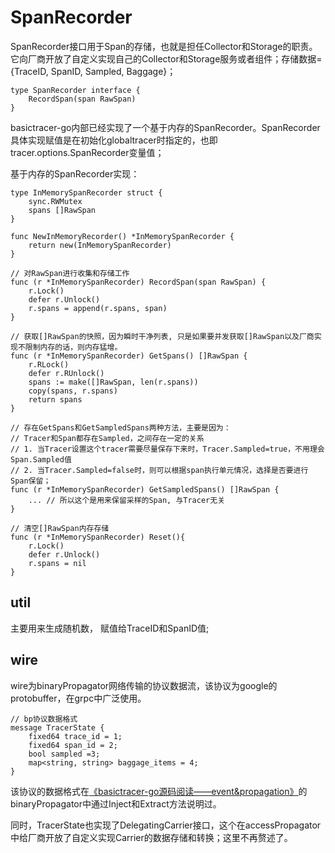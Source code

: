 # SpanRecorder

SpanRecorder接口用于Span的存储，也就是担任Collector和Storage的职责。它向厂商开放了自定义实现自己的Collector和Storage服务或者组件；存储数据={TraceID, SpanID, Sampled, Baggage}；

```shell
type SpanRecorder interface {
	RecordSpan(span RawSpan)
}
```

basictracer-go内部已经实现了一个基于内存的SpanRecorder。SpanRecorder具体实现赋值是在初始化globaltracer时指定的，也即tracer.options.SpanRecorder变量值；

基于内存的SpanRecorder实现：

```shell
type InMemorySpanRecorder struct {
	sync.RWMutex
	spans []RawSpan
}

func NewInMemoryRecorder() *InMemorySpanRecorder {
	return new(InMemorySpanRecorder)
}

// 对RawSpan进行收集和存储工作
func (r *InMemorySpanRecorder) RecordSpan(span RawSpan) {
	r.Lock()
	defer r.Unlock()
	r.spans = append(r.spans, span)
}

// 获取[]RawSpan的快照，因为瞬时干净列表, 只是如果要并发获取[]RawSpan以及厂商实现不限制内存的话，则内存猛增。
func (r *InMemorySpanRecorder) GetSpans() []RawSpan {
	r.RLock()
	defer r.RUnlock()
	spans := make([]RawSpan, len(r.spans))
	copy(spans, r.spans)
	return spans
}

// 存在GetSpans和GetSampledSpans两种方法，主要是因为：
// Tracer和Span都存在Sampled，之间存在一定的关系
// 1. 当Tracer设置这个tracer需要尽量保存下来时，Tracer.Sampled=true，不用理会Span.Sampled值
// 2. 当Tracer.Sampled=false时，则可以根据span执行单元情况，选择是否要进行Span保留；
func (r *InMemorySpanRecorder) GetSampledSpans() []RawSpan {
	... // 所以这个是用来保留采样的Span, 与Tracer无关
}

// 清空[]RawSpan内存存储
func (r *InMemorySpanRecorder) Reset(){
	r.Lock()
	defer r.Unlock()
	r.spans = nil
}
```

## util

主要用来生成随机数， 赋值给TraceID和SpanID值;

## wire 

wire为binaryPropagator网络传输的协议数据流，该协议为google的protobuffer，在grpc中广泛使用。

```shell
// bp协议数据格式
message TracerState {
	fixed64 trace_id = 1;
	fixed64 span_id = 2;
	bool sampled =3;
	map<string, string> baggage_items = 4;
}
```

该协议的数据格式在[《basictracer-go源码阅读——event&propagation》](https://gocn.vip/article/875)的binaryPropagator中通过Inject和Extract方法说明过。

同时，TracerState也实现了DelegatingCarrier接口，这个在accessPropagator中给厂商开放了自定义实现Carrier的数据存储和转换；这里不再赘述了。

